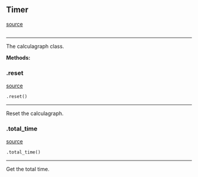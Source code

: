 #


## Timer
[source](https://github.com/RLE-Foundation/rllte/blob/main/rllte/common/timer.py/#L29)
```python 

```


---
The calculagraph class.


**Methods:**


### .reset
[source](https://github.com/RLE-Foundation/rllte/blob/main/rllte/common/timer.py/#L36)
```python
.reset()
```

---
Reset the calculagraph.

### .total_time
[source](https://github.com/RLE-Foundation/rllte/blob/main/rllte/common/timer.py/#L43)
```python
.total_time()
```

---
Get the total time.
